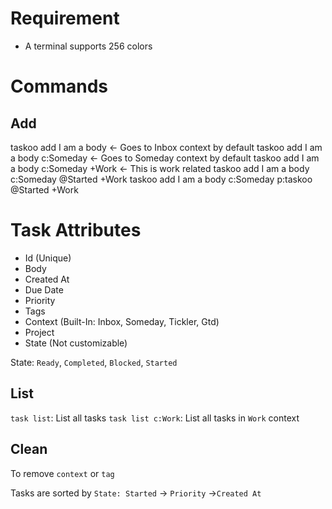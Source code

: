 # Requirement 
* A terminal supports 256 colors

# Commands
## Add
taskoo add I am a body <- Goes to Inbox context by default
taskoo add I am a body c:Someday <- Goes to Someday context by default
taskoo add I am a body c:Someday +Work <- This is work related
taskoo add I am a body c:Someday @Started +Work
taskoo add I am a body c:Someday p:taskoo @Started +Work

# Task Attributes
 - Id (Unique)
 - Body
 - Created At
 - Due Date
 - Priority
 - Tags
 - Context (Built-In: Inbox, Someday, Tickler, Gtd)
 - Project
 - State (Not customizable)

State: `Ready`, `Completed`, `Blocked`, `Started`

## List
`task list`: List all tasks
`task list c:Work`: List all tasks in `Work` context


## Clean
To remove `context` or `tag`

Tasks are sorted by `State: Started` -> `Priority` ->`Created At`
